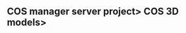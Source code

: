 <h2>
  <ul>
    <li<a href="https://github.com/JasonPride/call-of-soul-manager">COS manager server project</a>></li>
    <li<a href="https://github.com/JasonPride/COS-3D-models">COS 3D models</a>></li>
  </ul>
</h2>

